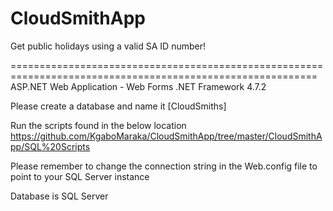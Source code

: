 # CloudSmithApp
Get public holidays using a valid SA ID number!

===========================================================================================================
ASP.NET Web Application - Web Forms
.NET Framework 4.7.2

Please create a database and name it [CloudSmiths]

Run the scripts found in the below location
https://github.com/KgaboMaraka/CloudSmithApp/tree/master/CloudSmithApp/SQL%20Scripts

Please remember to change the connection string in the Web.config file to point to your SQL Server instance

Database is SQL Server
